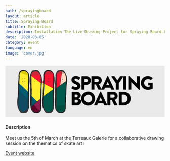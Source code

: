 ```yaml
---
path: /sprayingboard
layout: article
title: Spraying Board
subtitle: Exhibition
description: Installation The Live Drawing Project for Spraying Board Exhibition at Place des Terreaux à Lyon
date: '2020-03-05'
category: event
language: en
image: 'cover.jpg'
---
```


![Cover](cover.jpg)

#### Description

Meet us the 5th of March at the Terreaux Galerie for a collaborative drawing session on the thematics of skate art !

[Event website](https://sprayingboard.thedailyboard.co/)
